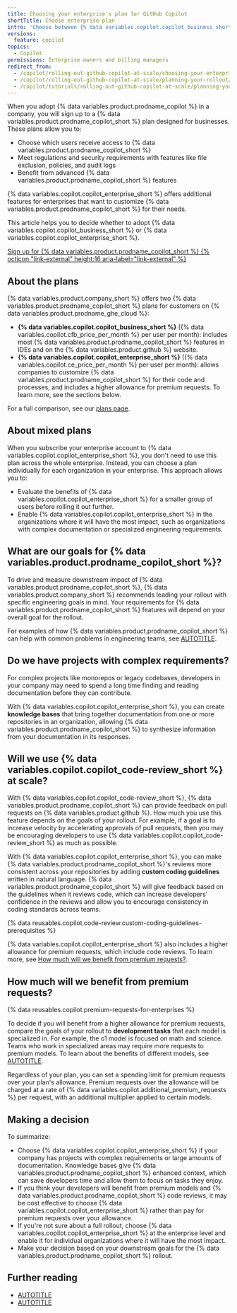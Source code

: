 ```yaml
---
title: Choosing your enterprise's plan for GitHub Copilot
shortTitle: Choose enterprise plan
intro: 'Choose between {% data variables.copilot.copilot_business_short %} and {% data variables.copilot.copilot_enterprise_short %}.'
versions:
  feature: copilot
topics:
  - Copilot
permissions: Enterprise owners and billing managers
redirect_from:
  - /copilot/rolling-out-github-copilot-at-scale/choosing-your-enterprises-plan-for-github-copilot
  - /copilot/rolling-out-github-copilot-at-scale/planning-your-rollout/choosing-your-enterprises-plan-for-github-copilot
  - /copilot/tutorials/rolling-out-github-copilot-at-scale/planning-your-rollout/choosing-your-enterprises-plan-for-github-copilot
---
```


When you adopt {% data variables.product.prodname_copilot %} in a company, you will sign up to a {% data variables.product.prodname_copilot_short %} plan designed for businesses. These plans allow you to:

* Choose which users receive access to {% data variables.product.prodname_copilot_short %}
* Meet regulations and security requirements with features like file exclusion, policies, and audit logs
* Benefit from advanced {% data variables.product.prodname_copilot_short %} features

{% data variables.copilot.copilot_enterprise_short %} offers additional features for enterprises that want to customize {% data variables.product.prodname_copilot_short %} for their needs.

This article helps you to decide whether to adopt {% data variables.copilot.copilot_business_short %} or {% data variables.copilot.copilot_enterprise_short %}.

<a href="https://github.com/github-copilot/purchase?ref_cta=Copilot+Enterprise+trial&ref_cta=Copilot+Business+trial&ref_loc=choosing+enterprise+plan" target="_blank" class="btn btn-primary mt-3 mr-3 no-underline"><span>Sign up for {% data variables.product.prodname_copilot_short %}</span> {% octicon "link-external" height:16 aria-label="link-external" %}</a>

## About the plans

{% data variables.product.company_short %} offers two {% data variables.product.prodname_copilot_short %} plans for customers on {% data variables.product.prodname_ghe_cloud %}:

* **{% data variables.copilot.copilot_business_short %}** ({% data variables.copilot.cfb_price_per_month %} per user per month): includes most {% data variables.product.prodname_copilot_short %} features in IDEs and on the {% data variables.product.github %} website.
* **{% data variables.copilot.copilot_enterprise_short %}** ({% data variables.copilot.ce_price_per_month %} per user per month): allows companies to customize {% data variables.product.prodname_copilot_short %} for their code and processes, and includes a higher allowance for premium requests. To learn more, see the sections below.

For a full comparison, see our [plans page](https://github.com/features/copilot/plans).

## About mixed plans

When you subscribe your enterprise account to {% data variables.copilot.copilot_enterprise_short %}, you don't need to use this plan across the whole enterprise. Instead, you can choose a plan individually for each organization in your enterprise. This approach allows you to:

* Evaluate the benefits of {% data variables.copilot.copilot_enterprise_short %} for a smaller group of users before rolling it out further.
* Enable {% data variables.copilot.copilot_enterprise_short %} in the organizations where it will have the most impact, such as organizations with complex documentation or specialized engineering requirements.

## What are our goals for {% data variables.product.prodname_copilot_short %}?

To drive and measure downstream impact of {% data variables.product.prodname_copilot_short %}, {% data variables.product.company_short %} recommends leading your rollout with specific engineering goals in mind. Your requirements for {% data variables.product.prodname_copilot_short %} features will depend on your overall goal for the rollout.

For examples of how {% data variables.product.prodname_copilot_short %} can help with common problems in engineering teams, see [AUTOTITLE](/copilot/get-started/achieve-engineering-goals).

## Do we have projects with complex requirements?

For complex projects like monorepos or legacy codebases, developers in your company may need to spend a long time finding and reading documentation before they can contribute.

With {% data variables.copilot.copilot_enterprise_short %}, you can create **knowledge bases** that bring together documentation from one or more repositories in an organization, allowing {% data variables.product.prodname_copilot_short %} to synthesize information from your documentation in its responses.

## Will we use {% data variables.copilot.copilot_code-review_short %} at scale?

With {% data variables.copilot.copilot_code-review_short %}, {% data variables.product.prodname_copilot_short %} can provide feedback on pull requests on {% data variables.product.github %}. How much you use this feature depends on the goals of your rollout. For example, if a goal is to increase velocity by accelerating approvals of pull requests, then you may be encouraging developers to use {% data variables.copilot.copilot_code-review_short %} as much as possible.

With {% data variables.copilot.copilot_enterprise_short %}, you can make {% data variables.product.prodname_copilot_short %}'s reviews more consistent across your repositories by adding **custom coding guidelines** written in natural language. {% data variables.product.prodname_copilot_short %} will give feedback based on the guidelines when it reviews code, which can increase developers' confidence in the reviews and allow you to encourage consistency in coding standards across teams.

{% data reusables.copilot.code-review.custom-coding-guidelines-prerequisites %}

{% data variables.copilot.copilot_enterprise_short %} also includes a higher allowance for premium requests, which include code reviews. To learn more, see [How much will we benefit from premium requests?](#how-much-will-we-benefit-from-premium-requests).

## How much will we benefit from premium requests?

{% data reusables.copilot.premium-requests-for-enterprises %}

To decide if you will benefit from a higher allowance for premium requests, compare the goals of your rollout to **development tasks** that each model is specialized in. For example, the o1 model is focused on math and science. Teams who work in specialized areas may require more requests to premium models. To learn about the benefits of different models, see [AUTOTITLE](/copilot/using-github-copilot/ai-models/choosing-the-right-ai-model-for-your-task).

Regardless of your plan, you can set a spending limit for premium requests over your plan's allowance. Premium requests over the allowance will be charged at a rate of {% data variables.copilot.additional_premium_requests %} per request, with an additional multiplier applied to certain models.

## Making a decision

To summarize:

* Choose {% data variables.copilot.copilot_enterprise_short %} if your company has projects with complex requirements or large amounts of documentation. Knowledge bases give {% data variables.product.prodname_copilot_short %} enhanced context, which can save developers time and allow them to focus on tasks they enjoy.
* If you think your developers will benefit from premium models and {% data variables.product.prodname_copilot_short %} code reviews, it may be cost effective to choose {% data variables.copilot.copilot_enterprise_short %} rather than pay for premium requests over your allowance.
* If you're not sure about a full rollout, choose {% data variables.copilot.copilot_enterprise_short %} at the enterprise level and enable it for individual organizations where it will have the most impact.
* Make your decision based on your downstream goals for the {% data variables.product.prodname_copilot_short %} rollout.

## Further reading

* [AUTOTITLE](/enterprise-cloud@latest/copilot/customizing-copilot/managing-copilot-knowledge-bases)
* [AUTOTITLE](/copilot/using-github-copilot/ai-models/choosing-the-right-ai-model-for-your-task)
